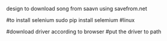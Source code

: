 design to download song from saavn using savefrom.net

#to install selenium
sudo pip install selemium #linux

#download driver according to browser
#put the driver to path

